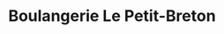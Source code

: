 ---
title: "Boulangerie Le Petit-Breton"
url: /montreal/boulangerie-le-petit-breton/
shop: Bäckerei
---